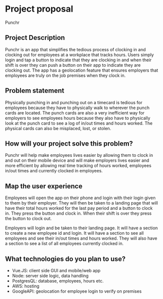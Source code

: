 # Project proposal
Punchr

## Project Description
Punchr is an app that simplifies the tedious process of clocking in and clocking out for employees at a workplace that tracks hours. Users simply login and tap a button to indicate that they are clocking in and when their shift is over they can push a button on their app to indicate they are clocking out. The app has a geolocation feature that ensures employers that employees are truly on the job premises when they clock in. 


## Problem statement
Physically punching in and punching out on a timecard is tedious for employees because they have to physically walk to wherever the punch cards are located. The punch cards are also a very inefficient way for employers to see employees hours because they also have to physically look at the punch card to see a log of in/out times and hours worked. The physical cards can also be misplaced, lost, or stolen. 


## How will your project solve this problem?
Punchr will help make employees lives easier by allowing them to clock in and out on their mobile device and will make employers lives easier and more efficient by allowing real time tracking of hours worked, employees in/out times and currently clocked in employees. 


## Map the user experience
Employees will open the app on their phone and login with their login given to them by their employer. They will then be taken to a landing page that will have their total hours worked for the last pay period and a button to clock in. They press the button and clock in. When their shift is over they press the button to clock out.

Employers will login and be taken to their landing page. It will have a section to create a new employee id and login. It will have a section to see all employees and see their in/out times and hours worked. They will also have a section to see a list of all employees currently clocked in. 

## What technologies do you plan to use?
- Vue.JS: client side GUI and mobile/web app
- Node: server side logic, data handling
- PostgresQL: database, employees, hours etc.
- AWS: hosting
- GoogleAPI: geolocation for employee login to verify on premises